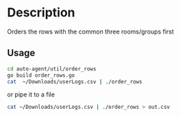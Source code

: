 # Description

Orders the rows with the common three rooms/groups first

## Usage

```sh
cd auto-agent/util/order_rows
go build order_rows.go
cat  ~/Downloads/userLogs.csv | ./order_rows
```

or pipe it to a file

```sh
cat ~/Downloads/userLogs.csv | ./order_rows > out.csv
```
